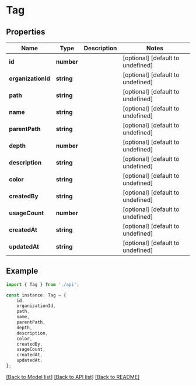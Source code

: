# Tag


## Properties

Name | Type | Description | Notes
------------ | ------------- | ------------- | -------------
**id** | **number** |  | [optional] [default to undefined]
**organizationId** | **string** |  | [optional] [default to undefined]
**path** | **string** |  | [optional] [default to undefined]
**name** | **string** |  | [optional] [default to undefined]
**parentPath** | **string** |  | [optional] [default to undefined]
**depth** | **number** |  | [optional] [default to undefined]
**description** | **string** |  | [optional] [default to undefined]
**color** | **string** |  | [optional] [default to undefined]
**createdBy** | **string** |  | [optional] [default to undefined]
**usageCount** | **number** |  | [optional] [default to undefined]
**createdAt** | **string** |  | [optional] [default to undefined]
**updatedAt** | **string** |  | [optional] [default to undefined]

## Example

```typescript
import { Tag } from './api';

const instance: Tag = {
    id,
    organizationId,
    path,
    name,
    parentPath,
    depth,
    description,
    color,
    createdBy,
    usageCount,
    createdAt,
    updatedAt,
};
```

[[Back to Model list]](../README.md#documentation-for-models) [[Back to API list]](../README.md#documentation-for-api-endpoints) [[Back to README]](../README.md)
